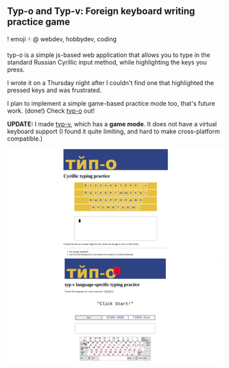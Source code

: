 ## Typ-o and Typ-v: Foreign keyboard writing practice game

! emoji 🀄️
@ webdev, hobbydev, coding

typ-o is a simple js-based web application that allows you to type in the standard Russian Cyrillic input method, while highlighting the keys you press.

I wrote it on a Thursday night after I couldn't find one that highlighted the pressed keys and was frustrated.

I plan to implement a simple game-based practice mode too, that's future work. (done!) Check [typ-o](/blog_source/projects/typ-o.html) out!

**UPDATE:** I made [typ-v](/blog_source/projects/typ-v.html), which has a **game mode**. It does not have a virtual keyboard support (I found it quite limiting, and hard to make cross-platform compatible.)

![typ-o preview](/static/img/projects/typ-o.png "typ-o preview")
![typ-v preview](/static/img/projects/typ-v.png "typ-v preview")
